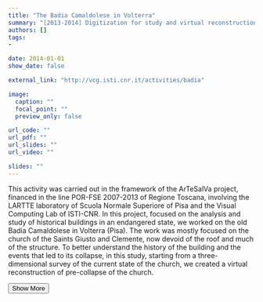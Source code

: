 ```yaml
---
title: "The Badia Camaldolese in Volterra"
summary: "[2013-2014] Digitization for study and virtual reconstruction of the church <p onclick='this.style.display=\"block\"; event.preventDefault();' style='overflow: hidden; display: -webkit-box; -webkit-line-clamp: 3; -webkit-box-orient: vertical;'>This activity was carried out in the framework of the ArTeSalVa project, financed in the line POR-FSE 2007-2013 of Regione Toscana, involving the LARTTE laboratory of Scuola Normale Superiore of Pisa and the Visual Computing Lab of ISTI-CNR. In this project, focused on the analysis and study of historical buildings in an endangered state, we worked on the old Badia Camaldolese in Volterra (Pisa). The work was mostly focused on the church of the Saints Giusto and Clemente, now devoid of the roof and much of the structure. To better understand the history of the building and the events that led to its collapse, in this study, starting from a three-dimensional survey of the current state of the church, we created a virtual reconstruction of pre-collapse of the church.</p>"
authors: []
tags: 
- 

date: 2014-01-01
show_date: false

external_link: "http://vcg.isti.cnr.it/activities/badia"

image:
  caption: ""
  focal_point: ""
  preview_only: false

url_code: ""
url_pdf: ""
url_slides: ""
url_video: ""

slides: ""
---
```

<p>This activity was carried out in the framework of the ArTeSalVa project, financed in the line POR-FSE 2007-2013 of Regione Toscana, involving the LARTTE laboratory of Scuola Normale Superiore of Pisa and the Visual Computing Lab of ISTI-CNR. In this project, focused on the analysis and study of historical buildings in an endangered state, we worked on the old Badia Camaldolese in Volterra (Pisa). The work was mostly focused on the church of the Saints Giusto and Clemente, now devoid of the roof and much of the structure. To better understand the history of the building and the events that led to its collapse, in this study, starting from a three-dimensional survey of the current state of the church, we created a virtual reconstruction of pre-collapse of the church.</p>
<button onclick="console.log('a')">Show More</button>
